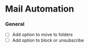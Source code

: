 # Mail Automation

### General
- [ ] Add option to move to folders
- [ ] Add option to block or unsubscribe
